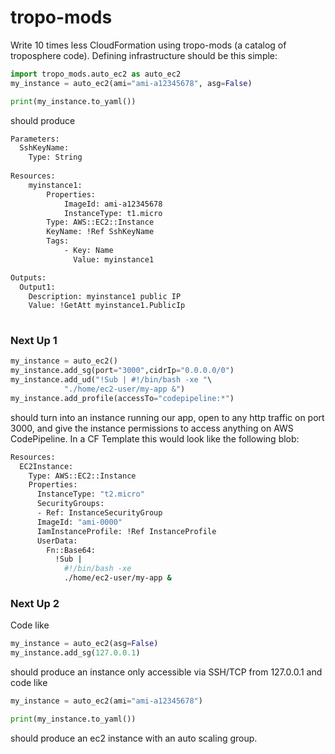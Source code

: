 # tropo-mods

Write 10 times less CloudFormation using tropo-mods (a catalog of troposphere code). Defining infrastructure
should be this simple:
````python
import tropo_mods.auto_ec2 as auto_ec2
my_instance = auto_ec2(ami="ami-a12345678", asg=False)

print(my_instance.to_yaml())
````

should produce
````bash
Parameters: 
  SshKeyName: 
    Type: String
    
Resources:
    myinstance1:
        Properties:
            ImageId: ami-a12345678
            InstanceType: t1.micro
        Type: AWS::EC2::Instance
        KeyName: !Ref SshKeyName
        Tags:
            - Key: Name
              Value: myinstance1

Outputs:
  Output1:
    Description: myinstance1 public IP
    Value: !GetAtt myinstance1.PublicIp
        
````
### Next Up 1

````python
my_instance = auto_ec2()
my_instance.add_sg(port="3000",cidrIp="0.0.0.0/0")
my_instance.add_ud("!Sub | #!/bin/bash -xe "\
            "./home/ec2-user/my-app &")
my_instance.add_profile(accessTo="codepipeline:*")
````
should turn into an instance running our app, open to any http traffic on port 3000, and 
give the instance permissions to access anything on AWS CodePipeline. In a CF Template
this would look like the following blob:
````bash
Resources:
  EC2Instance:
    Type: AWS::EC2::Instance
    Properties:
      InstanceType: "t2.micro"
      SecurityGroups:
      - Ref: InstanceSecurityGroup
      ImageId: "ami-0000"
      IamInstanceProfile: !Ref InstanceProfile
      UserData:
        Fn::Base64:
          !Sub |
            #!/bin/bash -xe
            ./home/ec2-user/my-app &

````
### Next Up 2
Code like
````python
my_instance = auto_ec2(asg=False)
my_instance.add_sg(127.0.0.1)
````
should produce an instance only accessible via SSH/TCP from 127.0.0.1 and code like

````python
my_instance = auto_ec2(ami="ami-a12345678")

print(my_instance.to_yaml())
````
should produce an ec2 instance with an auto scaling group.